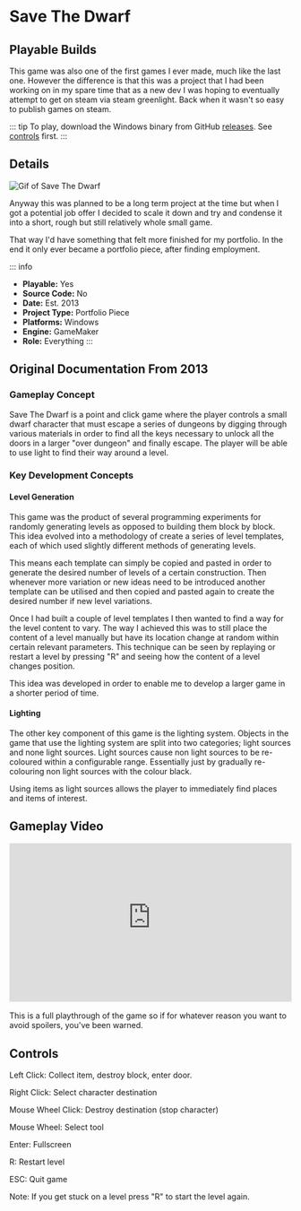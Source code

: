 # Save The Dwarf

## Playable Builds

This game was also one of the first games I ever made, much like the last one. However the difference is that this was a project that I had been working on in my spare time that as a new dev I was hoping to eventually attempt to get on steam via steam greenlight. Back when it wasn't so easy to publish games on steam.

::: tip
To play, download the Windows binary from GitHub [releases](https://github.com/OwlfaceGames/owlface_archive/releases). See [controls](#controls) first.
:::

## Details

![Gif of Save The Dwarf](images/dwarf.gif)

Anyway this was planned to be a long term project at the time but when I got a potential job offer I decided to scale it down and try and condense it into a short, rough but still relatively whole small game.

That way I'd have something that felt more finished for my portfolio. In the end it only ever became a portfolio piece, after finding employment.

::: info
- **Playable:** Yes 
- **Source Code:** No
- **Date:** Est. 2013
- **Project Type:** Portfolio Piece
- **Platforms:** Windows
- **Engine:** GameMaker
- **Role:** Everything 
:::

## Original Documentation From 2013 

### Gameplay Concept

Save The Dwarf is a point and click game where the player controls a small dwarf character that must escape a series of dungeons by digging through various materials in order to find all the keys necessary to unlock all the doors in a larger "over dungeon" and finally escape. The player will be able to use light to find their way around a level.

### Key Development Concepts

#### Level Generation

This game was the product of several programming experiments for randomly generating levels as opposed to building them block by block. This idea evolved into a methodology of create a series of level templates, each of which used slightly different methods of generating levels.

This means each template can simply be copied and pasted in order to generate the desired number of levels of a certain construction. Then whenever more variation or new ideas need to be introduced another template can be utilised and then copied and pasted again to create the desired number if new level variations.

Once I had built a couple of level templates I then wanted to find a way for the level content to vary. The way I achieved this was to still place the content of a level manually but have its location change at random within certain relevant parameters. This technique can be seen by replaying or restart a level by pressing "R" and seeing how the content of a level changes position.

This idea was developed in order to enable me to develop a larger game in a shorter period of time.

#### Lighting

The other key component of this game is the lighting system. Objects in the game that use the lighting system are split into two categories; light sources and none light sources. Light sources cause non light sources to be re-coloured within a configurable range. Essentially just by gradually re-colouring non light sources with the colour black.

Using items as light sources allows the player to immediately find places and items of interest.

## Gameplay Video

<div style="position: relative; padding-bottom: 56.25%; height: 0; overflow: hidden; margin: 1rem 0;">
  <iframe 
    style="position: absolute; top: 0; left: 0; width: 100%; height: 100%; border: none;"
    src="https://www.youtube-nocookie.com/embed/uYbP6505Syg "
    allowfullscreen>
  </iframe>
</div>

This is a full playthrough of the game so if for whatever reason you want to avoid spoilers, you've been warned.

## Controls

Left Click: Collect item, destroy block, enter door.

Right Click: Select character destination

Mouse Wheel Click: Destroy destination (stop character)

Mouse Wheel: Select tool

Enter: Fullscreen

R: Restart level

ESC: Quit game


Note: If you get stuck on a level press "R" to start the level 
again.
